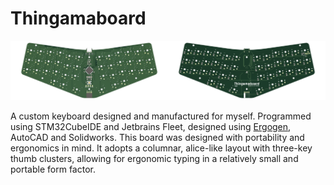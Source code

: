 # Thingamaboard

<img src="/.github/images/front_image.png" width="50%" /><img src="/.github/images/back_image.png" width="50%" />

A custom keyboard designed and manufactured for myself. Programmed using STM32CubeIDE and Jetbrains Fleet, designed using [Ergogen](https://github.com/ergogen/ergogen), AutoCAD and Solidworks. This board was designed with portability and ergonomics in mind. It adopts a columnar, alice-like layout with three-key thumb clusters, allowing for ergonomic typing in a relatively small and portable form factor.
